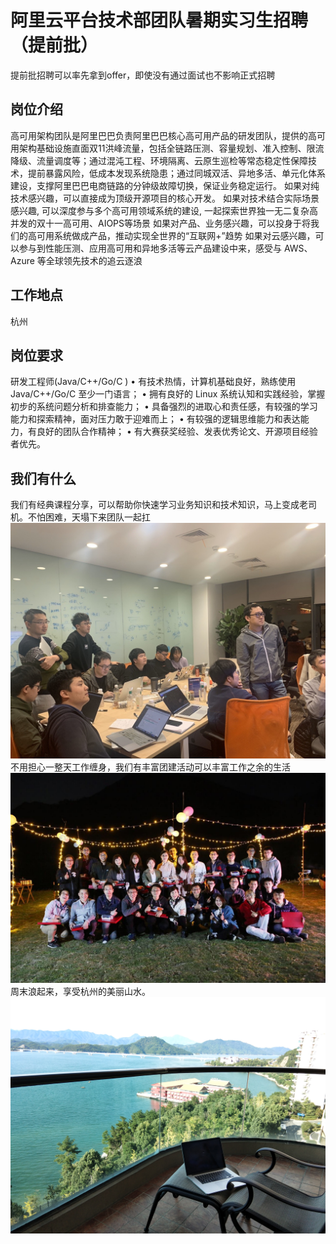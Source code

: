 # 阿里云平台技术部团队暑期实习生招聘（提前批）
提前批招聘可以率先拿到offer，即使没有通过面试也不影响正式招聘
## 岗位介绍
高可用架构团队是阿里巴巴负责阿里巴巴核心高可用产品的研发团队，提供的高可用架构基础设施直面双11洪峰流量，包括全链路压测、容量规划、准入控制、限流降级、流量调度等；通过混沌工程、环境隔离、云原生巡检等常态稳定性保障技术，提前暴露风险，低成本发现系统隐患；通过同城双活、异地多活、单元化体系建设，支撑阿里巴巴电商链路的分钟级故障切换，保证业务稳定运行。
如果对纯技术感兴趣，可以直接成为顶级开源项目的核心开发。
如果对技术结合实际场景感兴趣, 可以深度参与多个高可用领域系统的建设, 一起探索世界独一无二复杂高并发的双十一高可用、AIOPS等场景
如果对产品、业务感兴趣，可以投身于将我们的高可用系统做成产品，推动实现全世界的“互联网+”趋势
如果对云感兴趣，可以参与到性能压测、应用高可用和异地多活等云产品建设中来，感受与 AWS、Azure 等全球领先技术的追云逐浪
## 工作地点
杭州
## 岗位要求
研发工程师(Java/C++/Go/C )
• 有技术热情，计算机基础良好，熟练使用 Java/C++/Go/C 至少一门语言；
• 拥有良好的 Linux 系统认知和实践经验，掌握初步的系统问题分析和排查能力；
• 具备强烈的进取心和责任感，有较强的学习能力和探索精神，面对压力敢于迎难而上；
• 有较强的逻辑思维能力和表达能力，有良好的团队合作精神；
• 有大赛获奖经验、发表优秀论文、开源项目经验者优先。
## 我们有什么
我们有经典课程分享，可以帮助你快速学习业务知识和技术知识，马上变成老司机。不怕困难，天塌下来团队一起扛
![Image text](https://github.com/0haha/We-Are-Alibaba/blob/master/757AA224-F8F3-40C9-89BB-7CC387B5BC6C.png)
不用担心一整天工作缠身，我们有丰富团建活动可以丰富工作之余的生活
![Image text](https://github.com/0haha/We-Are-Alibaba/blob/master/20183月底桐庐合影.jpg)
周末浪起来，享受杭州的美丽山水。
![Image text](https://github.com/0haha/We-Are-Alibaba/blob/master/IMG_20190921_154203.jpg)


